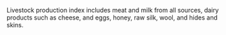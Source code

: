 Livestock production index includes meat and milk from all sources, dairy products such as cheese, and eggs, honey, raw silk, wool, and hides and skins.